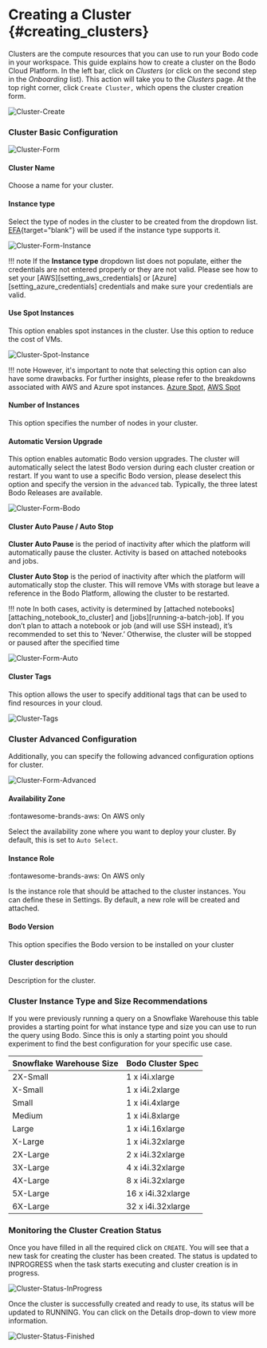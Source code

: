 # Creating a Cluster {#creating_clusters}

Clusters are the compute resources that you can use to run your Bodo code in your workspace. This guide explains how to create a cluster on the Bodo Cloud Platform.
In the left bar, click on _Clusters_ (or click on the second step in the
_Onboarding_ list). This action will take you to the _Clusters_ page. At the top right corner,
click `Create Cluster,` which opens the cluster creation form.

![Cluster-Create](../../platform2-gifs/create_cluster.gif#center)

### Cluster Basic Configuration

![Cluster-Form](../../platform2-gifs/create_cluster_form.gif#center)

#### Cluster Name

Choose a name for your cluster.

#### Instance type

Select the type of nodes in the cluster to be created from the dropdown list.
[EFA](https://aws.amazon.com/hpc/efa/){target="blank"} will be used if the instance type supports it.

![Cluster-Form-Instance](../../platform2-gifs/create_cluster_list.gif#center)

!!! note
    If the **Instance type** dropdown list does not populate,
    either the credentials are not entered properly or they are not valid.
    Please see how to set your [AWS][setting_aws_credentials]
    or [Azure][setting_azure_credentials] credentials and make sure your credentials are valid.

#### Use Spot Instances

This option enables spot instances in the cluster. Use this option to reduce the cost of VMs.

![Cluster-Spot-Instance](../../platform2-screenshots/use_spot_instance.png#center)

!!! note
    However, it's important to note that selecting this option can also have some drawbacks. 
    For further insights, please refer to the breakdowns associated with AWS and Azure spot instances.
    [Azure Spot](https://azure.microsoft.com/en-us/products/virtual-machines/spot), [AWS Spot](https://aws.amazon.com/ec2/spot/)

#### Number of Instances

This option specifies the number of nodes in your cluster.

#### Automatic Version Upgrade

This option enables automatic Bodo version upgrades. 
The cluster will automatically select the latest Bodo version during each cluster creation or restart. 
If you want to use a specific Bodo version, please deselect this option and specify the version in the `advanced` tab.
Typically, the three latest Bodo Releases are available.

![Cluster-Form-Bodo](../../platform2-gifs/cluster_bodo_version.gif#center)

#### Cluster Auto Pause / Auto Stop

**Cluster Auto Pause** is the period of inactivity after which the platform will automatically pause the cluster. 
Activity is based on attached notebooks and jobs.

**Cluster Auto Stop** is the period of inactivity after which the platform will automatically stop the cluster. 
This will remove VMs with storage but leave a reference in the Bodo Platform, allowing the cluster to be restarted.

!!! note
    In both cases, activity is determined by [attached notebooks][attaching_notebook_to_cluster] and [jobs][running-a-batch-job]. 
    If you don’t plan to attach a notebook or job (and will use SSH instead), it’s recommended to set this to ‘Never.’ 
    Otherwise, the cluster will be stopped or paused after the specified time

![Cluster-Form-Auto](../../platform2-screenshots/cluster_auto.png#center)


#### Cluster Tags

This option allows the user to specify additional tags that can be used to find resources in your cloud.

![Cluster-Tags](../../platform2-gifs/cluster_tags.gif#center)


### Cluster Advanced Configuration
Additionally, you can specify the following advanced configuration options for cluster.

![Cluster-Form-Advanced](../../platform2-gifs/cluster_advanced.gif#center)

#### Availability Zone

:fontawesome-brands-aws: On AWS only

Select the availability zone where you want to deploy your cluster. By default, this is set to `Auto Select`.

#### Instance Role 

:fontawesome-brands-aws: On AWS only 

Is the instance role that should be attached to the cluster instances. 
You can define these in Settings. By default, a new role will be created and attached.

#### Bodo Version

This option specifies the Bodo version to be installed on your cluster 

#### Cluster description 

Description for the cluster.

### Cluster Instance Type and Size Recommendations
If you were previously running a query on a Snowflake Warehouse this table provides a starting point for what
instance type and size you can use to run the query using Bodo. Since this is only a starting point you should
experiment to find the best configuration for your specific use case.

| Snowflake Warehouse Size | Bodo Cluster Spec |
|--------------------------|-------------------|
| 2X-Small                 | 1 x i4i.xlarge    |
| X-Small                  | 1 x i4i.2xlarge   |
| Small                    | 1 x i4i.4xlarge   |
| Medium                   | 1 x i4i.8xlarge   |
| Large                    | 1 x i4i.16xlarge  |
| X-Large                  | 1 x i4i.32xlarge  |
| 2X-Large                 | 2 x i4i.32xlarge  |
| 3X-Large                 | 4 x i4i.32xlarge  |
| 4X-Large                 | 8 x i4i.32xlarge  |
| 5X-Large                 | 16 x i4i.32xlarge |
| 6X-Large                 | 32 x i4i.32xlarge |

### Monitoring the Cluster Creation Status

Once you have filled in all the required click on `CREATE`. You will see that a new task for creating the
cluster has been created. The status is updated to <inpg>INPROGRESS</inpg> when the task starts executing and
cluster creation is in progress.

![Cluster-Status-InProgress](../../platform2-screenshots/cluster_inprogress.png#center)

Once the cluster is successfully created and ready to use, its status will be updated to <fin>RUNNING</fin>. 
You can click on the Details drop-down to view more information.

![Cluster-Status-Finished](../../platform2-gifs/create_cluster_details.gif#center)
